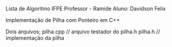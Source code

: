 Lista de Algoritmo IFPE
Professor - Ramide
Aluno: Davidson Felix

Implementação de Pilha com Ponteiro em C++

Dois arquivos;
pilha.cpp // arquivo testador do pilha.h
pilha.h // implementação da pilha